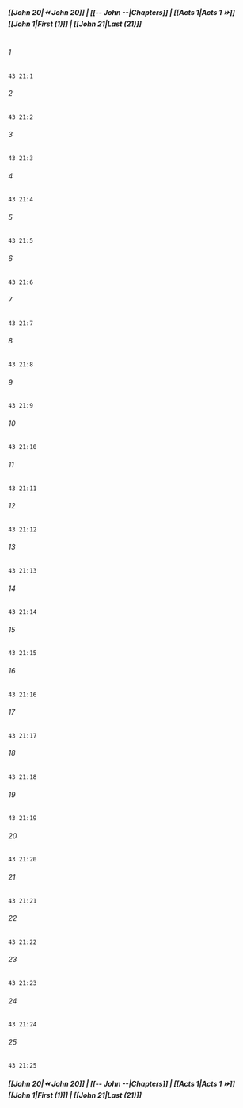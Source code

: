 
##### **[[John 20|⏪ John 20]] | [[-- John --|Chapters]] | [[Acts 1|Acts 1 ⏩]]**<br>**[[John 1|First (1)]] | [[John 21|Last (21)]]**<br><br>

###### 1
``` verse
43 21:1
```
###### 2
``` verse
43 21:2
```
###### 3
``` verse
43 21:3
```
###### 4
``` verse
43 21:4
```
###### 5
``` verse
43 21:5
```
###### 6
``` verse
43 21:6
```
###### 7
``` verse
43 21:7
```
###### 8
``` verse
43 21:8
```
###### 9
``` verse
43 21:9
```
###### 10
``` verse
43 21:10
```
###### 11
``` verse
43 21:11
```
###### 12
``` verse
43 21:12
```
###### 13
``` verse
43 21:13
```
###### 14
``` verse
43 21:14
```
###### 15
``` verse
43 21:15
```
###### 16
``` verse
43 21:16
```
###### 17
``` verse
43 21:17
```
###### 18
``` verse
43 21:18
```
###### 19
``` verse
43 21:19
```
###### 20
``` verse
43 21:20
```
###### 21
``` verse
43 21:21
```
###### 22
``` verse
43 21:22
```
###### 23
``` verse
43 21:23
```
###### 24
``` verse
43 21:24
```
###### 25
``` verse
43 21:25
```

##### **[[John 20|⏪ John 20]] | [[-- John --|Chapters]] | [[Acts 1|Acts 1 ⏩]]**<br>**[[John 1|First (1)]] | [[John 21|Last (21)]]**

